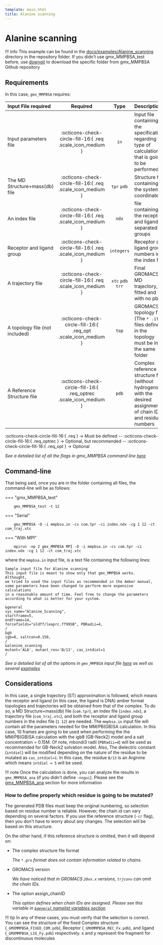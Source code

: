 ```yaml
---
template: main.html
title: Alanine scanning
---
```



# Alanine scanning

!!! info
    This example can be found in the [docs/examples/Alanine_scanning][6] directory in the repository folder. If you didn't 
    use gmx_MMPBSA_test before, use [downgit](https://downgit.github.io/#/home) to download the specific folder from 
    gmx_MMPBSA Github repository


## Requirements

In this case, `gmx_MMPBSA` requires:

| Input File required            | Required |           Type             | Description |
|:-------------------------------|:--------:|:--------------------------:|:-------------------------------------------------------------------------------------------------------------|
| Input parameters file          | :octicons-check-circle-fill-16:{ .req .scale_icon_medium } |           `in`          | Input file containing all the specifications regarding the type of calculation that is going to be performed |
| The MD Structure+mass(db) file | :octicons-check-circle-fill-16:{ .req .scale_icon_medium } |    `tpr` `pdb`    | Structure file containing the system coordinates |
| An index file                  | :octicons-check-circle-fill-16:{ .req .scale_icon_medium } |          `ndx`    | file containing the receptor and ligand in separated groups |
| Receptor and ligand group      | :octicons-check-circle-fill-16:{ .req .scale_icon_medium } |        `integers`       | Receptor and ligand group numbers in the index file |
| A trajectory file              | :octicons-check-circle-fill-16:{ .req .scale_icon_medium } | `xtc` `pdb` `trr` | Final GROMACS MD trajectory, fitted and with no pbc. |
| A topology file (not included) | :octicons-check-circle-fill-16:{ .req_opt .scale_icon_medium }    |           `top`         | GROMACS topology file (The `* .itp` files defined in the topology must be in the same folder |
| A Reference Structure file     | :octicons-check-circle-fill-16:{ .req_optrec .scale_icon_medium } |           `pdb`         | Complex reference structure file (without hydrogens) with the desired assignment of chain ID and residue numbers |
              
:octicons-check-circle-fill-16:{ .req } -> Must be defined -- :octicons-check-circle-fill-16:{ .req_optrec } -> 
Optional, but recommended -- :octicons-check-circle-fill-16:{ .req_opt } -> Optional

_See a detailed list of all the flags in gmx_MMPBSA command line [here][1]_

## Command-line
That being said, once you are in the folder containing all files, the command-line will be as follows:

=== "gmx_MMPBSA_test"

        gmx_MMPBSA_test -t 12

=== "Serial"

        gmx_MMPBSA -O -i mmpbsa.in -cs com.tpr -ci index.ndx -cg 1 12 -ct com_traj.xtc

=== "With MPI"

        mpirun -np 2 gmx_MMPBSA MPI -O -i mmpbsa.in -cs com.tpr -ci index.ndx -cg 1 12 -ct com_traj.xtc

where the `mmpbsa.in` input file, is a text file containing the following lines:

``` linenums="1"
Sample input file for Alanine scanning
This input file is meant to show only that gmx_MMPBSA works. Althought,
we tried to used the input files as recommended in the Amber manual,
some parameters have been changed to perform more expensive calculations
in a reasonable amount of time. Feel free to change the parameters 
according to what is better for your system.

&general
sys_name="Alanine_Scanning",
startframe=5,
endframe=14,
forcefields="oldff/leaprc.ff99SB", PBRadii=4,
/
&gb
igb=8, saltcon=0.150,
/
&alanine_scanning
mutant='ALA', mutant_res='B/13', cas_intdiel=1
/
```

_See a detailed list of all the options in `gmx_MMPBSA` input file [here][2] as well as several [examples][3]_

## Considerations
In this case, a single trajectory (ST) approximation is followed, which means the receptor and ligand (in this case, 
the ligand is DNA) amber format topologies and trajectories will be obtained from that of the complex. To do so, a 
MD Structure+mass(db) file (`com.tpr`), an index file (`index.ndx`), a trajectory file (`com_traj.xtc`), and both 
the receptor and ligand group numbers in the index file (`1 12`) are needed. The `mmpbsa.in` input file will contain
all the parameters needed for the MM/PB(GB)SA calculation. In this case, 10 frames are going to be used when performing 
the the MM/PB(GB)SA calculation with the igb8 (GB-Neck2) model and a salt concentration = 0.15M. Of note, mbondi3 
radii (`PBRadii=4`) will be used as recommended for GB-Neck2 solvation model. Also, The dielectric constant 
(`intdiel`) will be modified depending on the nature of the residue to be mutated as `cas_intdiel=1`. In this case, 
the residue `B/13` is an Arginine which means `intdiel = 5` will be used.

!!! note
    Once the calculation is done, you can analyze the results in `gmx_MMPBSA_ana` (if you didn't define `-nogui`). 
    Please see the [gmx_MMPBSA_ana][4] section for more information

### How to define properly which residue is going to be mutated?
The generated PDB files must keep the original numbering, so selection based on residue number is reliable. However, 
the chain id can vary depending on several factors. If you use the reference structure (`-cr` flag), then you don't 
have to worry about any changes. The selection will be based on this structure.

On the other hand, if this reference structure is omitted, then it will depend on:

* The complex structure file format
    
    _The `*.gro` format does not contain information related to chains._

* GROMACS version
    
    _We have noticed that in GROMACS `20xx.x` versions, `trjconv` can omit the chain IDs._

* The option assign_chainID
    
    _This option defines when chain IDs are assigned. Please see this variable in 
    [`&general` namelist variables section][5]_

!!! tip
    In any of these cases, you must verify that the selection is correct. You can see the structure of the fixed 
    Complex structure (`_GMXMMPBSA_FIXED_COM.pdb`), Receptor (`_GMXMMPBSA_REC_Fx.pdb`), and ligand 
    (`_GMXMMPBSA_LIG_Fy.pdb`) respectively. x and y represent the fragment for discontinuous molecules

  [1]: ../../gmx_MMPBSA_command-line.md#gmx_mmpbsa-command-line
  [2]: ../../input_file.md#the-input-file
  [3]: ../../input_file.md#sample-input-files
  [4]: ../../analyzer.md#gmx_mmpbsa_ana-the-analyzer-tool  
  [5]: ../../input_file.md#general-namelist-variables
  [6]: https://github.com/Valdes-Tresanco-MS/gmx_MMPBSA/tree/master/docs/examples/Alanine_scanning
  [7]: ../gmx_MMPBSA_test.md#gmx_mmpbsa_test-command-line